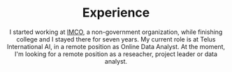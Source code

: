 ---
# An instance of the Experience widget.
# Documentation: https://wowchemy.com/docs/page-builder/
widget: experience

# This file represents a page section.
headless: true

# Order that this section appears on the page.
weight: 80

title: Experience
subtitle: I started working at [IMCO](https://imco.org.mx/), a non-government organization, while finishing college and I stayed there for seven years. My current role is at Telus International AI, in a remote position as Online Data Analyst. At the moment, I'm looking for a remote position as a reseacher, project leader or data analyst.

# Date format for experience
#   Refer to https://wowchemy.com/docs/customization/#date-format
date_format: Jan 2006

# Experiences.
#   Add/remove as many `experience` items below as you like.
#   Required fields are `title`, `company`, and `date_start`.
#   Leave `date_end` empty if it's your current employer.
#   Begin multi-line descriptions with YAML's `|2-` multi-line prefix.
experience:
  - title: Customer Service Representative
    company: The 7th Circle 
    location: Barcelona
    date_start: '2022-12-01'
    date_end: ''
    description: |2-
        Responsibilities included:
        * Communicate with customers over the phone to register them, sell services, process payments and manage appointments
        * Update database records of customers interactions, transactions and complaints

  - title: Online Data Analyst
    company: Telus International AI 
    location: Remote
    date_start: '2022-05-02'
    date_end: '2022-011-31'
    description: Analyze and provide feedback on text, web pages, images and other types of information for leading search engines.
  
  - title: Researcher
    company: Instituto Mexicano para la Competitividad A.C.
    location: Mexico City
    date_start: '2015-01-01'
    date_end: '2022-05-01'
    description: |2-
        Responsibilities included:
        
        * Led public policy analysis projects in topics such as higher education economic returns, school choice, and women in STEM
        * Analyzed data and created visualizations to answer research questions and turn insights into stories in reports, opinion articles, presentations and essays
        * Collected data from various sources and wrote scripts to transform it for use in relational databases
        * Managed development of a website and maintained two other web tools, coordinating the work of the developer, analyst and communications team
        * Wrote grant proposals, research reports and presentations and communication materials such as opinion articles and infographics
        * Presented research findings to donors, clients, media and other stakeholders
        * Used Google Analytics to monitor site usage, track objectives and suggest improvements

  - title: Teacher Assistant
    company: Universidad Nacional Autónoma de México
    location: Mexico City, Mexico
    date_start: '2020-01-01'
    date_end: '2020-07-01'
    description: Served as teacher assistant in the ‘Applied statistics in the social sciences II” course for sociology students. Helped to prepare materials for lessons, graded course work and supported students in learning how to use R and RStudio software.

design:
  columns: '2'
---
